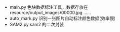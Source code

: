 * main.py 色块数据标注工具，数据存放在 resource/output_images/00000.jpg ......
* auto_mark.py 识别一张图片自动标注颜色数据(效率慢)
* SAM2.py sam2 的二次封装
